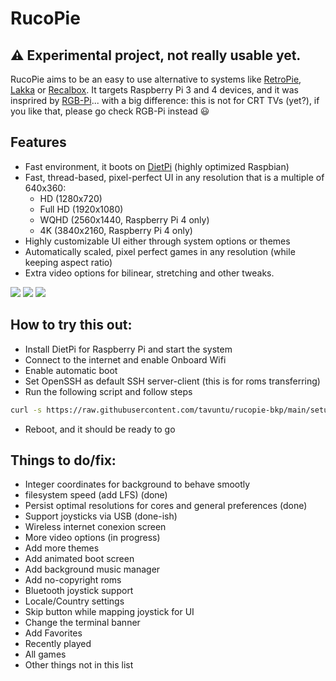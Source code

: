 # RucoPie

## :warning: Experimental project, not really usable yet.

RucoPie aims to be an easy to use alternative to systems like [RetroPie](https://retropie.org.uk/), [Lakka](https://www.lakka.tv/) or [Recalbox](https://www.recalbox.com/). It targets Raspberry Pi 3 and 4 devices, and it was insprired by [RGB-Pi](https://www.rgb-pi.com/)... with a big difference: this is not for CRT TVs (yet?), if you like that, please go check RGB-Pi instead :smiley:

## Features

* Fast environment, it boots on [DietPi](https://dietpi.com/) (highly optimized Raspbian)
* Fast, thread-based, pixel-perfect UI in any resolution that is a multiple of 640x360:
  * HD (1280x720)
  * Full HD (1920x1080)
  * WQHD (2560x1440, Raspberry Pi 4 only)
  * 4K (3840x2160, Raspberry Pi 4 only)
* Highly customizable UI either through system options or themes
* Automatically scaled, pixel perfect games in any resolution (while keeping aspect ratio)
* Extra video options for bilinear, stretching and other tweaks.

![](https://i.postimg.cc/76RKYsSv/screenshot-1618112860.png)
![](https://i.postimg.cc/qgVQ2Nmj/screenshot-1618112871.png)
![](https://i.postimg.cc/cC8XKRcv/screenshot-1618112893.png)

## How to try this out:

* Install DietPi for Raspberry Pi and start the system
* Connect to the internet and enable Onboard Wifi
* Enable automatic boot
* Set OpenSSH as default SSH server-client (this is for roms transferring)
* Run the following script and follow steps

```bash
curl -s https://raw.githubusercontent.com/tavuntu/rucopie-bkp/main/setup.sh | bash -s
```

* Reboot, and it should be ready to go

## Things to do/fix:

* Integer coordinates for background to behave smootly
* filesystem speed (add LFS)  (done)
* Persist optimal resolutions for cores and general preferences (done)
* Support joysticks via USB (done-ish)
* Wireless internet conexion screen
* More video options (in progress)
* Add more themes
* Add animated boot screen
* Add background music manager
* Add no-copyright roms
* Bluetooth joystick support
* Locale/Country settings
* Skip button while mapping joystick for UI
* Change the terminal banner
* Add Favorites
* Recently played
* All games
* Other things not in this list
